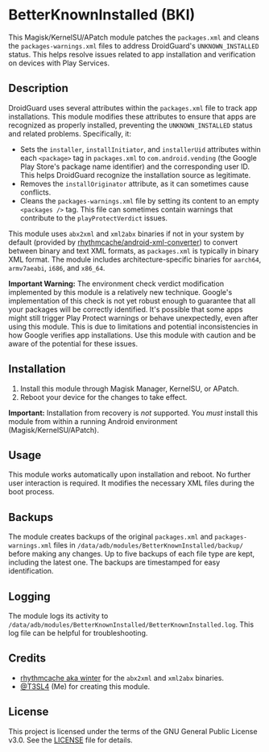 # BetterKnownInstalled (BKI)

This Magisk/KernelSU/APatch module patches the `packages.xml` and cleans the `packages-warnings.xml` files to address DroidGuard's `UNKNOWN_INSTALLED` status. This helps resolve issues related to app installation and verification on devices with Play Services.

## Description

DroidGuard uses several attributes within the `packages.xml` file to track app installations. This module modifies these attributes to ensure that apps are recognized as properly installed, preventing the `UNKNOWN_INSTALLED` status and related problems. Specifically, it:

* Sets the `installer`, `installInitiator`, and `installerUid` attributes within each `<package>` tag in `packages.xml` to `com.android.vending` (the Google Play Store's package name identifier) and the corresponding user ID. This helps DroidGuard recognize the installation source as legitimate.
* Removes the `installOriginator` attribute, as it can sometimes cause conflicts.
* Cleans the `packages-warnings.xml` file by setting its content to an empty `<packages />` tag. This file can sometimes contain warnings that contribute to the `playProtectVerdict` issues.

This module uses `abx2xml` and `xml2abx` binaries if not in your system by default (provided by [rhythmcache/android-xml-converter](https://github.com/rhythmcache/android-xml-converter)) to convert between binary and text XML formats, as `packages.xml` is typically in binary XML format. The module includes architecture-specific binaries for `aarch64`, `armv7aeabi`, `i686`, and `x86_64`.

**Important Warning:** The environment check verdict modification implemented by this module is a relatively new technique. Google's implementation of this check is not yet robust enough to guarantee that all your packages will be correctly identified. It's possible that some apps might still trigger Play Protect warnings or behave unexpectedly, even after using this module. This is due to limitations and potential inconsistencies in how Google verifies app installations. Use this module with caution and be aware of the potential for these issues.

## Installation

1. Install this module through Magisk Manager, KernelSU, or APatch.
2. Reboot your device for the changes to take effect.

**Important:** Installation from recovery is *not* supported. You *must* install this module from within a running Android environment (Magisk/KernelSU/APatch).

## Usage

This module works automatically upon installation and reboot. No further user interaction is required. It modifies the necessary XML files during the boot process.

## Backups

The module creates backups of the original `packages.xml` and `packages-warnings.xml` files in `/data/adb/modules/BetterKnownInstalled/backup/` before making any changes. Up to five backups of each file type are kept, including the latest one. The backups are timestamped for easy identification.

## Logging

The module logs its activity to `/data/adb/modules/BetterKnownInstalled/BetterKnownInstalled.log`. This log file can be helpful for troubleshooting.

## Credits

* [rhythmcache aka winter](https://github.com/rhythmcache/android-xml-converter) for the `abx2xml` and `xml2abx` binaries.
* [@T3SL4](https://t.me/T3SL4) (Me) for creating this module.

## License

This project is licensed under the terms of the GNU General Public License v3.0. See the [LICENSE](./LICENSE) file for details.
